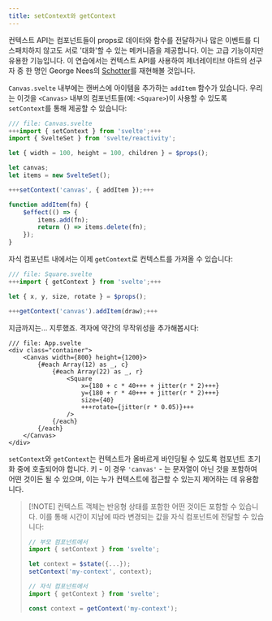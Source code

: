 ```yaml
---
title: setContext와 getContext
---
```


컨텍스트 API는 컴포넌트들이 props로 데이터와 함수를 전달하거나 많은 이벤트를 디스패치하지 않고도 서로 '대화'할 수 있는 메커니즘을 제공합니다. 이는 고급 기능이지만 유용한 기능입니다. 이 연습에서는 컨텍스트 API를 사용하여 제너레이티브 아트의 선구자 중 한 명인 George Nees의 [Schotter](https://collections.vam.ac.uk/item/O221321/schotter-print-nees-georg/)를 재현해볼 것입니다.

`Canvas.svelte` 내부에는 캔버스에 아이템을 추가하는 `addItem` 함수가 있습니다. 우리는 이것을 `<Canvas>` 내부의 컴포넌트들(예: `<Square>`)이 사용할 수 있도록 `setContext`를 통해 제공할 수 있습니다:

```js
/// file: Canvas.svelte
+++import { setContext } from 'svelte';+++
import { SvelteSet } from 'svelte/reactivity';

let { width = 100, height = 100, children } = $props();

let canvas;
let items = new SvelteSet();

+++setContext('canvas', { addItem });+++

function addItem(fn) {
	$effect(() => {
		items.add(fn);
		return () => items.delete(fn);
	});
}
```

자식 컴포넌트 내에서는 이제 `getContext`로 컨텍스트를 가져올 수 있습니다:

```js
/// file: Square.svelte
+++import { getContext } from 'svelte';+++

let { x, y, size, rotate } = $props();

+++getContext('canvas').addItem(draw);+++
```

지금까지는... 지루했죠. 격자에 약간의 무작위성을 추가해봅시다:

```svelte
/// file: App.svelte
<div class="container">
	<Canvas width={800} height={1200}>
		{#each Array(12) as _, c}
			{#each Array(22) as _, r}
				<Square
					x={180 + c * 40+++ + jitter(r * 2)+++}
					y={180 + r * 40+++ + jitter(r * 2)+++}
					size={40}
					+++rotate={jitter(r * 0.05)}+++
				/>
			{/each}
		{/each}
	</Canvas>
</div>
```

`setContext`와 `getContext`는 컨텍스트가 올바르게 바인딩될 수 있도록 컴포넌트 초기화 중에 호출되어야 합니다. 키 - 이 경우 `'canvas'` - 는 문자열이 아닌 것을 포함하여 어떤 것이든 될 수 있으며, 이는 누가 컨텍스트에 접근할 수 있는지 제어하는 데 유용합니다.

> [!NOTE] 컨텍스트 객체는 반응형 상태를 포함한 어떤 것이든 포함할 수 있습니다. 이를 통해 시간이 지남에 따라 변경되는 값을 자식 컴포넌트에 전달할 수 있습니다:
>
> ```js
> // 부모 컴포넌트에서
> import { setContext } from 'svelte';
>
> let context = $state({...});
> setContext('my-context', context);
> ```
>
> ```js
> // 자식 컴포넌트에서
> import { getContext } from 'svelte';
>
> const context = getContext('my-context');
> ```

